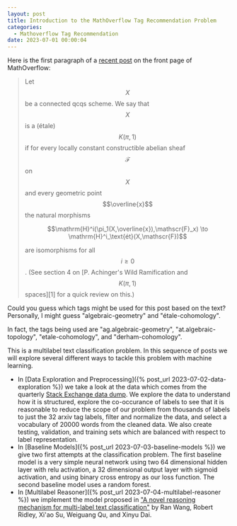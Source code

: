 ```yaml
---
layout: post
title: Introduction to the MathOverflow Tag Recommendation Problem
categories: 
  - Mathoverflow Tag Recommendation
date: 2023-07-01 00:00:04
---
```


Here is the first paragraph of a [recent post](https://mathoverflow.net/q/450133/1106) on the front page of MathOverflow:

>Let $$X$$ be a connected qcqs scheme. We say that $$X$$ is a (étale) $$K(\pi,1)$$ if for every locally constant constructible abelian sheaf $$\mathscr{F}$$ on $$X$$ and every geometric point $$\overline{x}$$ the natural morphisms
>
>$$\mathrm{H}^i(\pi_1(X,\overline{x}),\mathscr{F}_x) \to \mathrm{H}^i_\text{ét}(X,\mathscr{F})$$
>
>are isomorphisms for all $$i\geq 0$$. (See section 4 on \[P. Achinger's Wild Ramification and $$K(\pi,1)$$ spaces\]\[1\] for a quick review on this.)

Could you guess which tags might be used for this post based on the text?  Personally, I might guess "algebraic-geometry" and "étale-cohomology".

In fact, the tags being used are "ag.algebraic-geometry", "at.algebraic-topology", "etale-cohomology", and "derham-cohomology".

This is a multilabel text classification problem.  In this sequence of posts we will explore several different ways to tackle this problem with machine learning.

- In [Data Exploration and Preprocessing]({% post_url 2023-07-02-data-exploration %})
 we take a look at the data which comes from the quarterly [Stack Exchange data dump](https://archive.org/details/stackexchange).  We explore the data to understand how it is structured, explore the co-occurance of labels to see that it is reasonable to reduce the scope of our problem from thousands of labels to just the 32 arxiv tag labels, filter and normalize the data, and select a vocabulary of 20000 words from the cleaned data. We also create testing, validation, and training sets which are balanced with respect to label representation.
- In [Baseline Models]({% post_url 2023-07-03-baseline-models %}) we give two first attempts at the classification problem.  The first baseline model is a very simple neural network using two 64 dimensional hidden layer with relu activation, a 32 dimensional output layer with sigmoid activation, and using binary cross entropy as our loss function.  The second baseline model uses a random forest.
- In [Multilabel Reasoner]({% post_url 2023-07-04-multilabel-reasoner %}) we implement the model proposed in ["A novel reasoning mechanism for multi-label text classification"](https://doi.org/10.1016/j.ipm.2020.102441) by Ran Wang, Robert Ridley, Xi'ao Su, Weiguang Qu, and Xinyu Dai.
